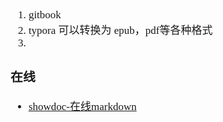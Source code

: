 <span  style="font-family: Simsun,serif; font-size: 17px; ">

1. gitbook
2. typora 可以转换为 epub，pdf等各种格式
3.

### 在线

- [showdoc-在线markdown](https://www.showdoc.cc/item/index)

</span>